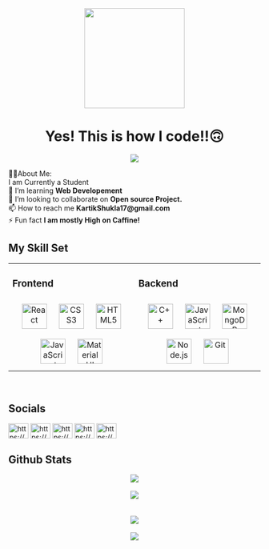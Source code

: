 
<div id="header" align="center">
  <img src="https://i.giphy.com/media/v1.Y2lkPTc5MGI3NjExdjE3aWVxaTRsMGY3eDJlZjJqYnJ3dmc1N2ViNDJwNmpwODV6OGt2NyZlcD12MV9pbnRlcm5hbF9naWZfYnlfaWQmY3Q9Zw/zOvBKUUEERdNm/giphy.gif" width="200"/>
</div>
<h1 align="center"> Yes! This is how I code!!🙃 </h1>
<p align="center">
<p align="center">
  <img src="https://readme-typing-svg.demolab.com/?lines=Hi👋, I'm Kartik Shukla;🧑‍💻A Full Stack Web Developer;❣️Open-Source!!;Loves to learn new stuff;&font=Fira%20Code&center=true&width=380&height=50&duration=4000&pause=1000">
</p>
🧑‍💻About Me:<br>
I am Currently a Student<br>
🌱 I’m learning <b>Web Developement</b><br>
👯 I’m looking to collaborate on <b>Open source Project.</b><br>
📫 How to reach me <b>KartikShukla17@gmail.com</b><br>
⚡ Fun fact <b>I am mostly High on Caffine!</b>


## My Skill Set  
<table align='center'><td valign="top" width="33%">
  
### Frontend  
<div align="center">  
<a href="https://reactjs.org/" target="_blank"><img style="margin: 10px" src="https://profilinator.rishav.dev/skills-assets/react-original-wordmark.svg" alt="React" height="50" /></a>  
<a href="https://www.w3schools.com/css/" target="_blank"><img style="margin: 10px" src="https://profilinator.rishav.dev/skills-assets/css3-original-wordmark.svg" alt="CSS3" height="50" /></a>  
<a href="https://en.wikipedia.org/wiki/HTML5" target="_blank"><img style="margin: 10px" src="https://profilinator.rishav.dev/skills-assets/html5-original-wordmark.svg" alt="HTML5" height="50" /></a>  
<a href="https://www.javascript.com/" target="_blank"><img style="margin: 10px" src="https://profilinator.rishav.dev/skills-assets/javascript-original.svg" alt="JavaScript" height="50" /></a>   
<a href="https://mui.com/" target="_blank"><img style="margin: 10px" src="https://profilinator.rishav.dev/skills-assets/mui.png" alt="Material UI" height="50" /></a>  
</div>

</td><td valign="top" width="33%">



### Backend  
<div align="center">  
<a href="https://www.cplusplus.com/" target="_blank"><img style="margin: 10px" src="https://profilinator.rishav.dev/skills-assets/cplusplus-original.svg" alt="C++" height="50" /></a>  
<a href="https://www.javascript.com/" target="_blank"><img style="margin: 10px" src="https://profilinator.rishav.dev/skills-assets/javascript-original.svg" alt="JavaScript" height="50" /></a>  
<a href="https://www.mongodb.com/" target="_blank"><img style="margin: 10px" src="https://profilinator.rishav.dev/skills-assets/mongodb-original-wordmark.svg" alt="MongoDB" height="50" /></a>  
<a href="https://nodejs.org/" target="_blank"><img style="margin: 10px" src="https://profilinator.rishav.dev/skills-assets/nodejs-original-wordmark.svg" alt="Node.js" height="50" /></a>  
<a href="https://github.com/" target="_blank"><img style="margin: 10px" src="https://profilinator.rishav.dev/skills-assets/git-scm-icon.svg" alt="Git" height="50" /></a>    
</div>

</td></tr></table>  

<br/>  

## Socials
<p align="left">
<a href="https://x.com/kartik_shukla17" target="blank"><img align="center" src="https://raw.githubusercontent.com/rahuldkjain/github-profile-readme-generator/master/src/images/icons/Social/twitter.svg" alt="https://x.com/kartik_shukla17" height="30" width="40" /></a>
<a href="https://www.linkedin.com/in/kartik-shukla-09b29528b/" target="blank"><img align="center" src="https://raw.githubusercontent.com/rahuldkjain/github-profile-readme-generator/master/src/images/icons/Social/linked-in-alt.svg" alt="https://www.linkedin.com/in/kartik-shukla-09b29528b/" height="30" width="40" /></a>
<a href="https://stackoverflow.com/users/22725141/kartik" target="blank"><img align="center" src="https://raw.githubusercontent.com/rahuldkjain/github-profile-readme-generator/master/src/images/icons/Social/stack-overflow.svg" alt="https://stackoverflow.com/users/22725141/kartik" height="30" width="40" /></a>
<a href="www.codechef.com/users/kartikshukla17" target="blank"><img align="center" src="https://cdn.jsdelivr.net/npm/simple-icons@3.1.0/icons/codechef.svg" alt="https://www.codechef.com/users/kartikshukla17" height="30" width="40" /></a>
<a href="https://dev.to/https://dev.to/kartikshukla17" target="blank"><img align="center" src="https://raw.githubusercontent.com/rahuldkjain/github-profile-readme-generator/master/src/images/icons/Social/devto.svg" alt="https://dev.to/kartikshukla17" height="30" width="40" /></a>
</p>


## Github Stats  
<div align="center"><img src="https://github-readme-streak-stats.herokuapp.com/?user=kartikshukla17&theme=vue-dark&hide_border=true" align="center" /></div>  
<br/>
<div align="center"><img src="https://github-readme-stats.vercel.app/api/top-langs/?username=kartikshukla17&theme=vue-dark&show_icons=true&hide_border=true&layout=compact" align="center" /></div>  
<br/> 

<br/>  

<div align="center"><img src="https://spotify-github-profile.vercel.app/api/view?uid=31mqlztrjmh5shsm2eafugkkfd5q&cover_image=true&theme=default&show_offline=false&background_color=121212&interchange=false" /></div> 

<br/>
<div align="center">
<img src="https://komarev.com/ghpvc/?username=kartikshukla17&&style=flat-square" align="center" />
</div> 
